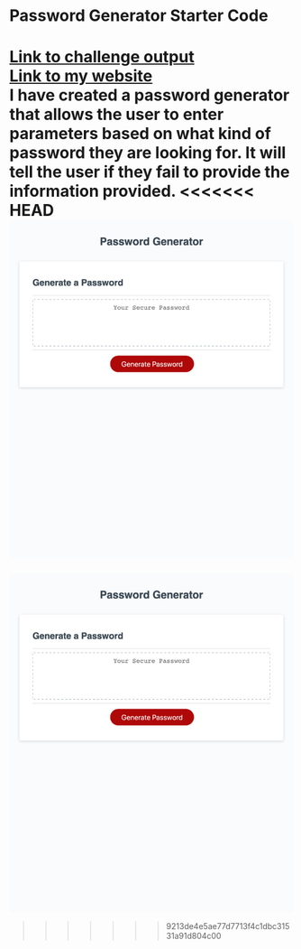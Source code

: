 # Password Generator Starter Code
[Link to challenge output](https://dvaneman.github.io/Password-Generator/)<br />
[Link to my website](https://github.com/DVanEman/Password-Generator.git)<br />
I have created a password generator that allows the user to enter parameters based on what kind of password they are looking for. It will tell the user if they fail to provide the information provided.
<<<<<<< HEAD
![this is a screenshot of my website](./assets/images/screenshot.png)
=======
![this is a screenshot of my website](assets/images/screenshot.png)
>>>>>>> 9213de4e5ae77d7713f4c1dbc31531a91d804c00
